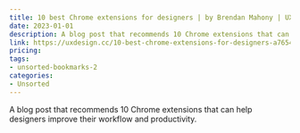 ```yaml
---
title: 10 best Chrome extensions for designers | by Brendan Mahony | UX Collective
date: 2023-01-01
description: A blog post that recommends 10 Chrome extensions that can help designers improve their workflow and productivity.
link: https://uxdesign.cc/10-best-chrome-extensions-for-designers-a76540b93836
pricing: 
tags: 
- unsorted-bookmarks-2 
categories: 
- Unsorted 
---
```


A blog post that recommends 10 Chrome extensions that can help designers improve their workflow and productivity.